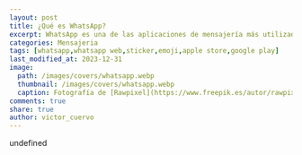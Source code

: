 ```yaml
---
layout: post
title: ¿Qué es WhatsApp?
excerpt: WhatsApp es una de las aplicaciones de mensajería más utilizadas en el mundo. A diario, millones de personas la utilizan para comunicarse.
categories: Mensajeria
tags: [whatsapp,whatsapp web,sticker,emoji,apple store,google play]
last_modified_at: 2023-12-31
image:
  path: /images/covers/whatsapp.webp
  thumbnail: /images/covers/whatsapp.webp
  caption: Fotografía de [Rawpixel](https://www.freepik.es/autor/rawpixel-com)
comments: true
share: true
author: victor_cuervo
---
```

undefined